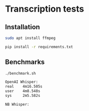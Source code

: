 # Transcription tests

## Installation

```bash
sudo apt install ffmpeg
```

```bash
pip install -r requirements.txt
```

## Benchmarks

```bash
./benchmark.sh

OpenAI Whisper:
real    4m16.505s
user    4m8.548s
sys     2m5.582s

NB Whisper:

```
